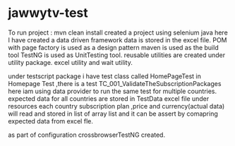 # jawwytv-test
To run project : mvn clean install
created a project using selenium java
here I have created a data driven framework
data is stored in the excel file.
POM with page factory is used as a design pattern
maven is used as the build tool
TestNG is used as UnitTesting tool.
reusable utilities are created under utility package. 
excel utility and wait utility.

under testscript package i have test class called HomePageTest
in Homepage Test ,there is a test TC_001_ValidateTheSubscriptionPackages
here iam using data provider to run the same test for multiple countries.
expected data for all countries are stored in TestData excel file under resources
each country subscription plan ,price and currency(actual data) will read and stored in list of array list
and it can be assert by comapring expected data from excel fle.

as part of configuration crossbrowserTestNG created.






